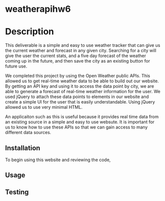 # weatherapihw6

# Description

This deliverable is a simple and easy to use weather tracker that can give us the current weather and forecast in any given city. Searching for a city will give the user the current stats, and a five day forecast of the weather coming up in the future, and then save the city as an existing button for future use.

We completed this project by using the Open Weather public APIs. This allowed us to get real-time weather data to be able to build out our website. By getting an API key and using it to access the data point by city, we are able to generate a forecast of real-time weather information for the user. We used jQuery to attach these data points to elements in our website and create a simple UI for the user that is easily understandable. Using jQuery allowed us to use very minimal HTML.

An applicaiton such as this is useful because it provides real time data from an existing source in a simple and easy to use websute. It is important for us to know how to use these APIs so that we can gain access to many different data sources.

## Installation

To begin using this website and reviewing the code, 

## Usage

## Testing

